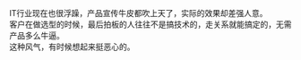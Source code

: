 IT行业现在也很浮躁，产品宣传牛皮都吹上天了，实际的效果却差强人意。    
客户在做选型的时候，最后拍板的人往往不是搞技术的，走关系就能搞定的，无需产品多么牛逼。   
这种风气，有时候想起来挺恶心的。



